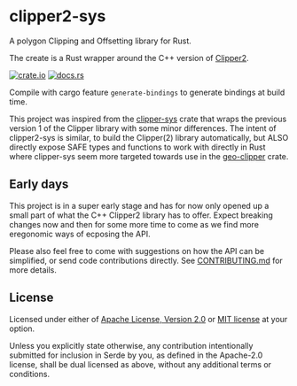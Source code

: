 # clipper2-sys

A polygon Clipping and Offsetting library for Rust.

The create is a Rust wrapper around the C++ version of 
[Clipper2](https://github.com/AngusJohnson/Clipper2).

[![crate.io](https://img.shields.io/crates/v/clipper2-sys.svg)](https://crates.io/crates/clipper2-sys)
[![docs.rs](https://docs.rs/clipper2-sys/badge.svg)](https://docs.rs/clipper2-sys)

Compile with cargo feature `generate-bindings` to generate bindings at build 
time.

This project was inspired from the 
[clipper-sys](https://crates.io/crates/clipper-sys) crate that wraps the 
previous version 1 of the Clipper library with some minor differences. The 
intent of clipper2-sys is similar, to build the Clipper(2) library 
automatically, but ALSO directly expose SAFE types and functions to work with
directly in Rust where clipper-sys seem more targeted towards use in the 
[geo-clipper](https://crates.io/crates/geo-clipper) crate.

## Early days

This project is in a super early stage and has for now only opened up a small
part of what the C++ Clipper2 library has to offer. Expect breaking changes now 
and then for some more time to come as we find more eregonomic ways of ecposing 
the API.

Please also feel free to come with suggestions on how the API can be simplified,
or send code contributions directly. See
[CONTRIBUTING.md](https://github.com/tirithen/clipper2/blob/main/CONTRIBUTING.md) 
for more details.

## License

Licensed under either of [Apache License, Version 2.0](LICENSE-APACHE) or
[MIT license](LICENSE-MIT) at your option.

Unless you explicitly state otherwise, any contribution intentionally submitted
for inclusion in Serde by you, as defined in the Apache-2.0 license, shall be
dual licensed as above, without any additional terms or conditions.
